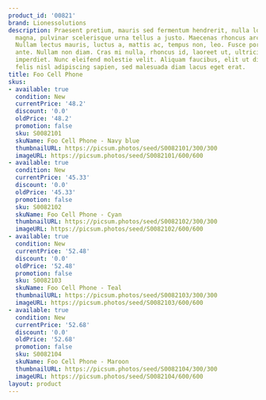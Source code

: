 ```yaml
---
product_id: '00821'
brand: Lionessolutions
description: Praesent pretium, mauris sed fermentum hendrerit, nulla lorem iaculis
  magna, pulvinar scelerisque urna tellus a justo. Maecenas rhoncus arcu at arcu.
  Nullam lectus mauris, luctus a, mattis ac, tempus non, leo. Fusce porttitor hendrerit
  ante. Nullam non diam. Cras mi nulla, rhoncus id, laoreet ut, ultricies id, odio.Donec
  imperdiet. Nunc eleifend molestie velit. Aliquam faucibus, elit ut dictum aliquet,
  felis nisl adipiscing sapien, sed malesuada diam lacus eget erat.
title: Foo Cell Phone
skus:
- available: true
  condition: New
  currentPrice: '48.2'
  discount: '0.0'
  oldPrice: '48.2'
  promotion: false
  sku: S0082101
  skuName: Foo Cell Phone - Navy blue
  thumbnailURL: https://picsum.photos/seed/S0082101/300/300
  imageURL: https://picsum.photos/seed/S0082101/600/600
- available: true
  condition: New
  currentPrice: '45.33'
  discount: '0.0'
  oldPrice: '45.33'
  promotion: false
  sku: S0082102
  skuName: Foo Cell Phone - Cyan
  thumbnailURL: https://picsum.photos/seed/S0082102/300/300
  imageURL: https://picsum.photos/seed/S0082102/600/600
- available: true
  condition: New
  currentPrice: '52.48'
  discount: '0.0'
  oldPrice: '52.48'
  promotion: false
  sku: S0082103
  skuName: Foo Cell Phone - Teal
  thumbnailURL: https://picsum.photos/seed/S0082103/300/300
  imageURL: https://picsum.photos/seed/S0082103/600/600
- available: true
  condition: New
  currentPrice: '52.68'
  discount: '0.0'
  oldPrice: '52.68'
  promotion: false
  sku: S0082104
  skuName: Foo Cell Phone - Maroon
  thumbnailURL: https://picsum.photos/seed/S0082104/300/300
  imageURL: https://picsum.photos/seed/S0082104/600/600
layout: product
---
```

